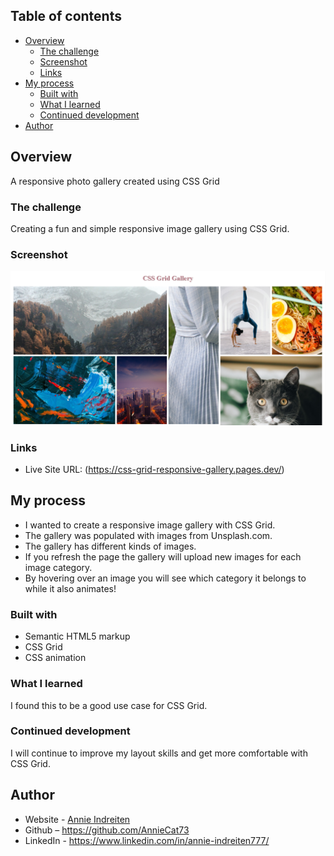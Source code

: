 ## Table of contents

- [Overview](#overview)
  - [The challenge](#the-challenge)
  - [Screenshot](#screenshot)
  - [Links](#links)
- [My process](#my-process)
  - [Built with](#built-with)
  - [What I learned](#what-i-learned)
  - [Continued development](#continued-development)
- [Author](#author)

## Overview

A responsive photo gallery created using CSS Grid

### The challenge

Creating a fun and simple responsive image gallery using CSS Grid.

### Screenshot

![](./assets/CSS-Grid-Gallery.png)

### Links

- Live Site URL: (https://css-grid-responsive-gallery.pages.dev/)
## My process

- I wanted to create a responsive image gallery with CSS Grid.
- The gallery was populated with images from Unsplash.com.
- The gallery has different kinds of images.
- If you refresh the page the gallery will upload new images for each image category.
- By hovering over an image you will see which category it belongs to while it also animates!

### Built with

- Semantic HTML5 markup
- CSS Grid
- CSS animation

### What I learned

I found this to be a good use case for CSS Grid. 

### Continued development

I will continue to improve my layout skills and get more comfortable with CSS Grid.

## Author

- Website - [Annie Indreiten](https://www.your-site.com)
- Github – https://github.com/AnnieCat73
- LinkedIn - https://www.linkedin.com/in/annie-indreiten777/




